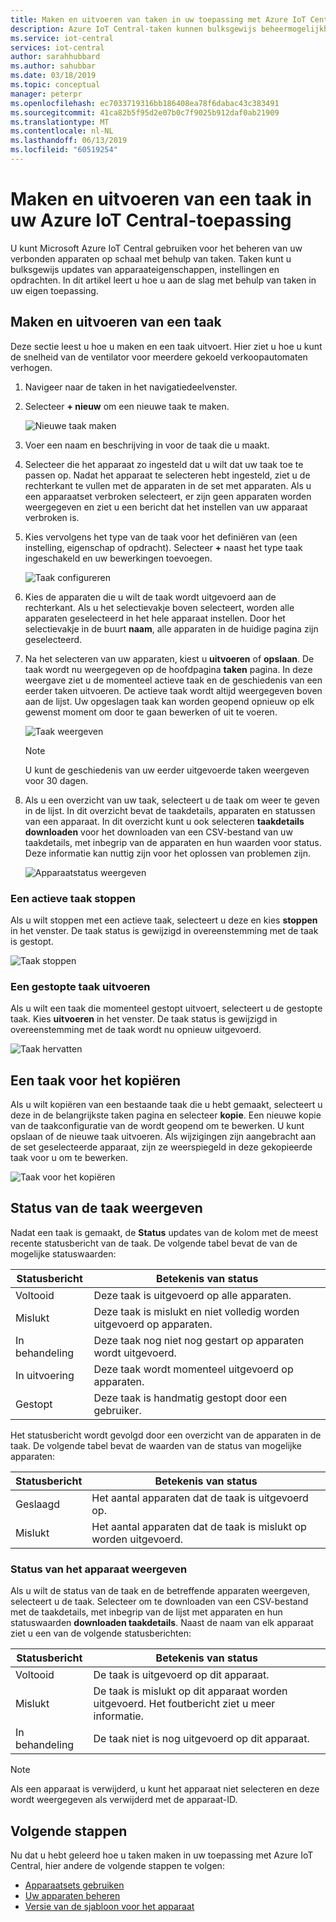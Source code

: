 ```yaml
---
title: Maken en uitvoeren van taken in uw toepassing met Azure IoT Central | Microsoft Docs
description: Azure IoT Central-taken kunnen bulksgewijs beheermogelijkheden voor apparaten, zoals een apparaateigenschap bijwerkt, instelling of een opdracht is uitgevoerd.
ms.service: iot-central
services: iot-central
author: sarahhubbard
ms.author: sahubbar
ms.date: 03/18/2019
ms.topic: conceptual
manager: peterpr
ms.openlocfilehash: ec7033719316bb186408ea78f6dabac43c383491
ms.sourcegitcommit: 41ca82b5f95d2e07b0c7f9025b912daf0ab21909
ms.translationtype: MT
ms.contentlocale: nl-NL
ms.lasthandoff: 06/13/2019
ms.locfileid: "60519254"
---
```

# <a name="create-and-run-a-job-in-your-azure-iot-central-application"></a>Maken en uitvoeren van een taak in uw Azure IoT Central-toepassing

U kunt Microsoft Azure IoT Central gebruiken voor het beheren van uw verbonden apparaten op schaal met behulp van taken. Taken kunt u bulksgewijs updates van apparaateigenschappen, instellingen en opdrachten. In dit artikel leert u hoe u aan de slag met behulp van taken in uw eigen toepassing.

## <a name="create-and-run-a-job"></a>Maken en uitvoeren van een taak

Deze sectie leest u hoe u maken en een taak uitvoert. Hier ziet u hoe u kunt de snelheid van de ventilator voor meerdere gekoeld verkoopautomaten verhogen.

1. Navigeer naar de taken in het navigatiedeelvenster.

1. Selecteer **+ nieuw** om een nieuwe taak te maken.

    ![Nieuwe taak maken](./media/howto-run-a-job/createnewjob.png)

1. Voer een naam en beschrijving in voor de taak die u maakt.

1. Selecteer die het apparaat zo ingesteld dat u wilt dat uw taak toe te passen op. Nadat het apparaat te selecteren hebt ingesteld, ziet u de rechterkant te vullen met de apparaten in de set met apparaten. Als u een apparaatset verbroken selecteert, er zijn geen apparaten worden weergegeven en ziet u een bericht dat het instellen van uw apparaat verbroken is.

1. Kies vervolgens het type van de taak voor het definiëren van (een instelling, eigenschap of opdracht). Selecteer **+** naast het type taak ingeschakeld en uw bewerkingen toevoegen.

    ![Taak configureren](./media/howto-run-a-job/configurejob.png)

1. Kies de apparaten die u wilt de taak wordt uitgevoerd aan de rechterkant. Als u het selectievakje boven selecteert, worden alle apparaten geselecteerd in het hele apparaat instellen. Door het selectievakje in de buurt **naam**, alle apparaten in de huidige pagina zijn geselecteerd.

1. Na het selecteren van uw apparaten, kiest u **uitvoeren** of **opslaan**. De taak wordt nu weergegeven op de hoofdpagina **taken** pagina. In deze weergave ziet u de momenteel actieve taak en de geschiedenis van een eerder taken uitvoeren. De actieve taak wordt altijd weergegeven boven aan de lijst. Uw opgeslagen taak kan worden geopend opnieuw op elk gewenst moment om door te gaan bewerken of uit te voeren.

    ![Taak weergeven](./media/howto-run-a-job/viewjob.png)

    > [!NOTE]
    > U kunt de geschiedenis van uw eerder uitgevoerde taken weergeven voor 30 dagen.

1. Als u een overzicht van uw taak, selecteert u de taak om weer te geven in de lijst. In dit overzicht bevat de taakdetails, apparaten en statussen van een apparaat. In dit overzicht kunt u ook selecteren **taakdetails downloaden** voor het downloaden van een CSV-bestand van uw taakdetails, met inbegrip van de apparaten en hun waarden voor status. Deze informatie kan nuttig zijn voor het oplossen van problemen zijn.

    ![Apparaatstatus weergeven](./media/howto-run-a-job/downloaddetails.png)

### <a name="stop-a-running-job"></a>Een actieve taak stoppen

Als u wilt stoppen met een actieve taak, selecteert u deze en kies **stoppen** in het venster. De taak status is gewijzigd in overeenstemming met de taak is gestopt.

   ![Taak stoppen](./media/howto-run-a-job/stopjob.png)

### <a name="run-a-stopped-job"></a>Een gestopte taak uitvoeren

Als u wilt een taak die momenteel gestopt uitvoert, selecteert u de gestopte taak. Kies **uitvoeren** in het venster. De taak status is gewijzigd in overeenstemming met de taak wordt nu opnieuw uitgevoerd.

   ![Taak hervatten](./media/howto-run-a-job/resumejob.png)

## <a name="copy-a-job"></a>Een taak voor het kopiëren

Als u wilt kopiëren van een bestaande taak die u hebt gemaakt, selecteert u deze in de belangrijkste taken pagina en selecteer **kopie**. Een nieuwe kopie van de taakconfiguratie van de wordt geopend om te bewerken. U kunt opslaan of de nieuwe taak uitvoeren. Als wijzigingen zijn aangebracht aan de set geselecteerde apparaat, zijn ze weerspiegeld in deze gekopieerde taak voor u om te bewerken.

   ![Taak voor het kopiëren](./media/howto-run-a-job/copyjob.png)

## <a name="view-the-job-status"></a>Status van de taak weergeven

Nadat een taak is gemaakt, de **Status** updates van de kolom met de meest recente statusbericht van de taak. De volgende tabel bevat de van de mogelijke statuswaarden:

| Statusbericht       | Betekenis van status                                          |
| -------------------- | ------------------------------------------------------- |
| Voltooid            | Deze taak is uitgevoerd op alle apparaten.              |
| Mislukt               | Deze taak is mislukt en niet volledig worden uitgevoerd op apparaten.  |
| In behandeling              | Deze taak nog niet nog gestart op apparaten wordt uitgevoerd.         |
| In uitvoering              | Deze taak wordt momenteel uitgevoerd op apparaten.             |
| Gestopt              | Deze taak is handmatig gestopt door een gebruiker.           |

Het statusbericht wordt gevolgd door een overzicht van de apparaten in de taak. De volgende tabel bevat de waarden van de status van mogelijke apparaten:

| Statusbericht       | Betekenis van status                                                     |
| -------------------- | ------------------------------------------------------------------ |
| Geslaagd            | Het aantal apparaten dat de taak is uitgevoerd op.       |
| Mislukt               | Het aantal apparaten dat de taak is mislukt op worden uitgevoerd.       |

### <a name="view-the-device-status"></a>Status van het apparaat weergeven

Als u wilt de status van de taak en de betreffende apparaten weergeven, selecteert u de taak. Selecteer om te downloaden van een CSV-bestand met de taakdetails, met inbegrip van de lijst met apparaten en hun statuswaarden **downloaden taakdetails**. Naast de naam van elk apparaat ziet u een van de volgende statusberichten:

| Statusbericht       | Betekenis van status                                                                |
| -------------------- | ----------------------------------------------------------------------------- |
| Voltooid            | De taak is uitgevoerd op dit apparaat.                                     |
| Mislukt               | De taak is mislukt op dit apparaat worden uitgevoerd. Het foutbericht ziet u meer informatie.  |
| In behandeling              | De taak niet is nog uitgevoerd op dit apparaat.                                   |

> [!NOTE]
> Als een apparaat is verwijderd, u kunt het apparaat niet selecteren en deze wordt weergegeven als verwijderd met de apparaat-ID.

## <a name="next-steps"></a>Volgende stappen

Nu dat u hebt geleerd hoe u taken maken in uw toepassing met Azure IoT Central, hier andere de volgende stappen te volgen:

- [Apparaatsets gebruiken](howto-use-device-sets.md)
- [Uw apparaten beheren](howto-manage-devices.md)
- [Versie van de sjabloon voor het apparaat](howto-version-devicetemplate.md)
